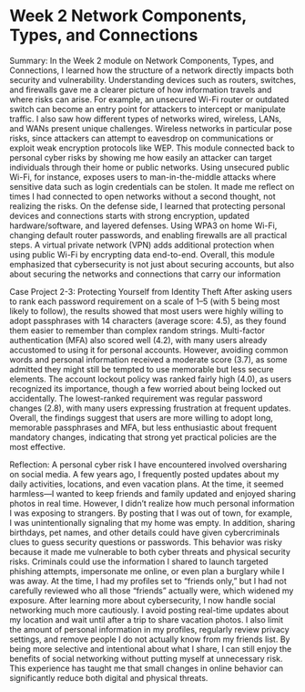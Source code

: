 
# Week 2 Network Components, Types, and Connections


Summary:
       In the Week 2 module on Network Components, Types, and Connections, I learned how the structure of a network directly impacts both security and vulnerability. Understanding devices such as routers, switches, and firewalls gave me a clearer picture of how information travels and where risks can arise. For example, an unsecured Wi-Fi router or outdated switch can become an entry point for attackers to intercept or manipulate traffic. I also saw how different types of networks wired, wireless, LANs, and WANs present unique challenges. Wireless networks in particular pose risks, since attackers can attempt to eavesdrop on communications or exploit weak encryption protocols like WEP.
     This module connected back to personal cyber risks by showing me how easily an attacker can target individuals through their home or public networks. Using unsecured public Wi-Fi, for instance, exposes users to man-in-the-middle attacks where sensitive data such as login credentials can be stolen. It made me reflect on times I had connected to open networks without a second thought, not realizing the risks.
     On the defense side, I learned that protecting personal devices and connections starts with strong encryption, updated hardware/software, and layered defenses. Using WPA3 on home Wi-Fi, changing default router passwords, and enabling firewalls are all practical steps. A virtual private network (VPN) adds additional protection when using public Wi-Fi by encrypting data end-to-end.
      Overall, this module emphasized that cybersecurity is not just about securing accounts, but also about securing the networks and connections that carry our information

Case Project 2-3: Protecting Yourself from Identity Theft
        After asking users to rank each password requirement on a scale of 1–5 (with 5 being most likely to follow), the results showed that most users were highly willing to adopt passphrases with 14 characters (average score: 4.5), as they found them easier to remember than complex random strings. Multi-factor authentication (MFA) also scored well (4.2), with many users already accustomed to using it for personal accounts. However, avoiding common words and personal information received a moderate score (3.7), as some admitted they might still be tempted to use memorable but less secure elements. The account lockout policy was ranked fairly high (4.0), as users recognized its importance, though a few worried about being locked out accidentally. The lowest-ranked requirement was regular password changes (2.8), with many users expressing frustration at frequent updates. Overall, the findings suggest that users are more willing to adopt long, memorable passphrases and MFA, but less enthusiastic about frequent mandatory changes, indicating that strong yet practical policies are the most effective.

Reflection:
        A personal cyber risk I have encountered involved oversharing on social media. A few years ago, I frequently posted updates about my daily activities, locations, and even vacation plans. At the time, it seemed harmless—I wanted to keep friends and family updated and enjoyed sharing photos in real time. However, I didn’t realize how much personal information I was exposing to strangers. By posting that I was out of town, for example, I was unintentionally signaling that my home was empty. In addition, sharing birthdays, pet names, and other details could have given cybercriminals clues to guess security questions or passwords.
     This behavior was risky because it made me vulnerable to both cyber threats and physical security risks. Criminals could use the information I shared to launch targeted phishing attempts, impersonate me online, or even plan a burglary while I was away. At the time, I had my profiles set to “friends only,” but I had not carefully reviewed who all those “friends” actually were, which widened my exposure.
After learning more about cybersecurity, I now handle social networking much more cautiously. I avoid posting real-time updates about my location and wait until after a trip to share vacation photos. I also limit the amount of personal information in my profiles, regularly review privacy settings, and remove people I do not actually know from my friends list. By being more selective and intentional about what I share, I can still enjoy the benefits of social networking without putting myself at unnecessary risk. This experience has taught me that small changes in online behavior can significantly reduce both digital and physical threats.
        

